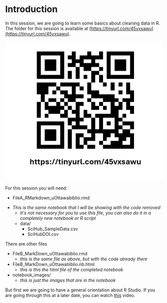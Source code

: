 # Introduction  

 In this session, we are going to learn some basics about cleaning data in R.
The folder for this session is available at [https://tinyurl.com/45vxsawu](https://tinyurl.com/45vxsawu).  
 
![QR](notebook_images/QR.png)

For this session you will need:   

* FileA_RMarkdown_uOttawabiblio.rmd 
+ *This is the same notebook that I will be showing with the code removed*
     + *It's not necessary for you to use this file, you can also do it in a completely new notebook or R script* 
  * data/
     + SciHub_SampleData.csv  
     + SciHubDOI.csv  
 
 There are other files  
  
 * FileB_MarkDown_uOttawabiblio.rmd  
   + *this is the same file as above, but with the code already there*   
 * FileB_MarkDown_uOttawabiblio.nb.html 
   + *this is this the html file of the completed notebook*  
 * notebook_images/ 
   + *this is just the images that are in the notebook* 
 
 
 But first we are going to have a general orientation about R Studio. If you are going through this at a later date, you can watch [this](https://www.youtube.com/watch?v=FIrsOBy5k58) video. 
